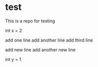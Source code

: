 # test
This is a repo for testing

int x = 2

add one line
add another line
add third line

add new line
add another new line

int y = 1
